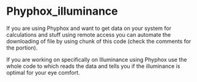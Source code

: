 # Phyphox_illuminance

If you are using Phyphox and want to get data on your system for calculations and stuff using remote access you can automate the downloading of file by using chunk of this code (check the comments for the portion).

If you are working on specifically on Illuminance using Phyphox use the whole code to which reads the data and tells you if the illuminance is optimal for your eye comfort.
